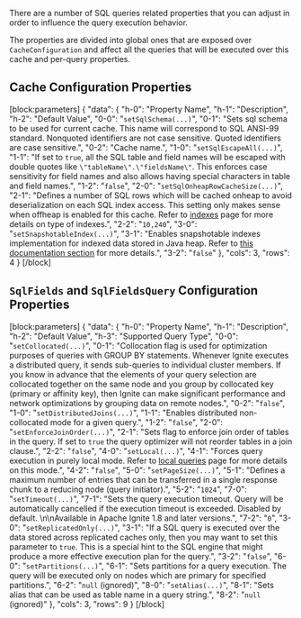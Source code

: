There are a number of SQL queries related properties that you can adjust in order to influence the query execution behavior.

The properties are divided into global ones that are exposed over `CacheConfiguration` and affect all the queries that will be executed over this cache and per-query properties.

## Cache Configuration Properties
 
[block:parameters]
{
  "data": {
    "h-0": "Property Name",
    "h-1": "Description",
    "h-2": "Default Value",
    "0-0": "`setSqlSchema(...)`",
    "0-1": "Sets sql schema to be used for current cache. This name will correspond to SQL ANSI-99 standard. Nonquoted identifiers are not case sensitive. Quoted identifiers are case sensitive.",
    "0-2": "Cache name.",
    "1-0": "`setSqlEscapeAll(...)`",
    "1-1": "If set to `true`, all the SQL table and field names will be escaped with double quotes like `\"tableName\".\"fieldsName\"`. This enforces case sensitivity for field names and also allows having special characters in table and field names.",
    "1-2": "`false`",
    "2-0": "`setSqlOnheapRowCacheSize(...)`",
    "2-1": "Defines a number of SQL rows which will be cached onheap to avoid deserialization on each SQL index access. This setting only makes sense when offheap is enabled for this cache. Refer to [indexes](doc:indexes) page for more details on type of indexes.",
    "2-2": "`10,240`",
    "3-0": "`setSnapshotableIndex(...)`",
    "3-1": "Enables snapshotable indexes implementation for indexed data stored in Java heap. Refer to [this documentation section](https://apacheignite.readme.io/docs/indexes#skiplist-based-and-snapshotable-indexes) for more details.",
    "3-2": "`false`"
  },
  "cols": 3,
  "rows": 4
}
[/block]
## `SqlFields` and `SqlFieldsQuery` Configuration Properties
[block:parameters]
{
  "data": {
    "h-0": "Property Name",
    "h-1": "Description",
    "h-2": "Default Value",
    "h-3": "Supported Query Type",
    "0-0": "`setCollocated(...)`",
    "0-1": "Collocation flag is used for optimization purposes of queries with GROUP BY statements. Whenever Ignite executes a distributed query, it sends sub-queries to individual cluster members. If you know in advance that the elements of your query selection are collocated together on the same node and you group by collocated key (primary or affinity key), then Ignite can make significant performance and network optimizations by grouping data on remote nodes.",
    "0-2": "`false`",
    "1-0": "`setDistributedJoins(...)`",
    "1-1": "Enables distributed non-collocated mode for a given query.",
    "1-2": "`false`",
    "2-0": "`setEnforceJoinOrder(...)`",
    "2-1": "Sets flag to enforce join order of tables in the query. If set to `true`  the query optimizer will not reorder tables in a join clause.",
    "2-2": "`false`",
    "4-0": "`setLocal(...)`",
    "4-1": "Forces query execution in purely local mode. Refer to [local queries](doc:local-queries) page for more details on this mode.",
    "4-2": "`false`",
    "5-0": "`setPageSize(...)`",
    "5-1": "Defines a maximum number of entries that can be transferred in a single response chunk to a reducing node (query initiator).",
    "5-2": "`1024`",
    "7-0": "`setTimeout(...)`",
    "7-1": "Sets the query execution timeout. Query will be automatically cancelled if the execution timeout is exceeded. Disabled by default. \n\nAvailable in Apache Ignite 1.8 and later versions.",
    "7-2": "`0`",
    "3-0": "`setReplicatedOnly(...)`",
    "3-1": "If a SQL query is executed over the data stored across replicated caches only, then you may want to set this parameter to `true`. This is a special hint to the SQL engine that might produce a more effective execution plan for the query.",
    "3-2": "`false`",
    "6-0": "`setPartitions(...)`",
    "6-1": "Sets partitions for a query execution. The query will be executed only on nodes which are primary for specified partitions.",
    "6-2": "`null` (ignored)",
    "8-0": "`setAlias(...)`",
    "8-1": "Sets alias that can be used as table name in a query string.",
    "8-2": "`null` (ignored)"
  },
  "cols": 3,
  "rows": 9
}
[/block]
